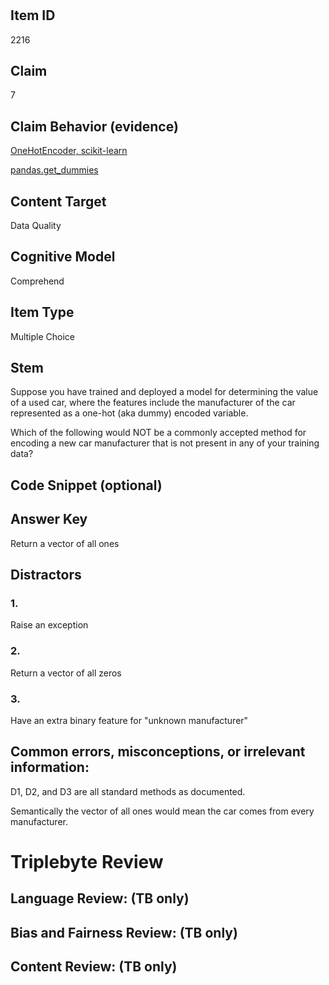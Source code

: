 #


## Item ID
2216

## Claim

7

## Claim Behavior (evidence)

[OneHotEncoder, scikit-learn](https://scikit-learn.org/stable/modules/generated/sklearn.preprocessing.OneHotEncoder.html)

[pandas.get_dummies](https://pandas.pydata.org/docs/reference/api/pandas.get_dummies.html)

## Content Target

Data Quality

## Cognitive Model

Comprehend

## Item Type

Multiple Choice

## Stem

Suppose you have trained and deployed a model for determining the value of a used car, where the features include the manufacturer of the car represented as a one-hot (aka dummy) encoded variable.

Which of the following would NOT be a commonly accepted method for encoding a new car manufacturer that is not present in any of your training data?


## Code Snippet (optional)


## Answer Key

Return a vector of all ones

## Distractors
### 1.

Raise an exception

### 2.

Return a vector of all zeros

### 3.

Have an extra binary feature for "unknown manufacturer"

## Common errors, misconceptions, or irrelevant information:

D1, D2, and D3 are all standard methods as documented. 

Semantically the vector of all ones would mean the car comes from every manufacturer.



# Triplebyte Review


## Language Review: (TB only)


## Bias and Fairness Review: (TB only)


## Content Review: (TB only)

